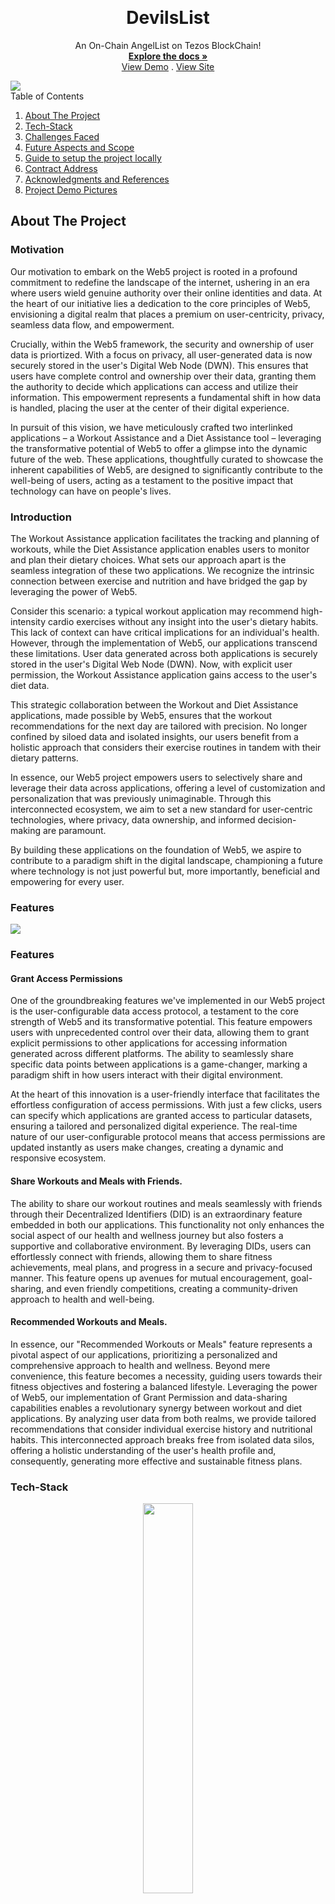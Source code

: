 <!-- Improved compatibility of back to top link: See: https://github.com/othneildrew/Best-README-Template/pull/73 -->
<a name="readme-top"></a>




<!-- PROJECT SHIELDS -->
<!--
* I'm using markdown "reference style" links for readability.
* Reference links are enclosed in brackets [ ] instead of parentheses ( ).
* See the bottom of this document for the declaration of the reference variables
* for contributors-url, forks-url, etc. This is an optional, concise syntax you may use.
* https://www.markdownguide.org/basic-syntax/#reference-style-links


<!-- PROJECT LOGO -->
<br />
<div align="center">
  <!-- <a href="https://github.com/othneildrew/Best-README-Template">
    <img src="images/logo.png" alt="Logo" width="80" height="80">
  </a> -->

  <h1 align="center"> DevilsList </h1>

  <p align="center">
    An On-Chain AngelList on Tezos BlockChain!
    <br />
    <a href="https://github.com/othneildrew/Best-README-Template"><strong>Explore the docs »</strong></a>
    <br />
    <a href="https://youtu.be/m3xArqbYJ1A">View Demo</a>
    .
    <a href="https://decentralizedangellist.web.app">View Site</a>
    <!-- <a href="https://github.com/othneildrew/Best-README-Template/issues">Report Bug</a>
    ·
    <a href="https://github.com/othneildrew/Best-README-Template/issues">Request Feature</a> -->
  </p>
</div>

<img src='assets/devilslist-pic.jpg'>

<!-- TABLE OF CONTENTS -->

  <summary>Table of Contents</summary>
  <ol>
    <li><a href="#about-the-project">About The Project</a></li>
    <li><a href="#getting-started">Tech-Stack</a></li>
    <li><a href="#usage">Challenges Faced</a></li>
    <li><a href="#contributing">Future Aspects and Scope</a></li>
    <li><a href="#license">Guide to setup the project locally</a></li>
    <li><a href="#contract-address">Contract Address</a></li>
    <li><a href="#acknowledgments">Acknowledgments and References</a></li>
    <li><a href="#contact">Project Demo Pictures</a></li>

  </ol>




## About The Project

### Motivation 

Our motivation to embark on the Web5 project is rooted in a profound commitment to redefine the landscape of the internet, ushering in an era where users wield genuine authority over their online identities and data. At the heart of our initiative lies a dedication to the core principles of Web5, envisioning a digital realm that places a premium on user-centricity, privacy, seamless data flow, and empowerment.

Crucially, within the Web5 framework, the security and ownership of user data is priortized. With a focus on privacy, all user-generated data is now securely stored in the user's Digital Web Node (DWN). This ensures that users have complete control and ownership over their data, granting them the authority to decide which applications can access and utilize their information. This empowerment represents a fundamental shift in how data is handled, placing the user at the center of their digital experience.

In pursuit of this vision, we have meticulously crafted two interlinked applications – a Workout Assistance and a Diet Assistance tool – leveraging the transformative potential of Web5 to offer a glimpse into the dynamic future of the web. These applications, thoughtfully curated to showcase the inherent capabilities of Web5, are designed to significantly contribute to the well-being of users, acting as a testament to the positive impact that technology can have on people's lives.



### Introduction

The Workout Assistance application facilitates the tracking and planning of workouts, while the Diet Assistance application enables users to monitor and plan their dietary choices. What sets our approach apart is the seamless integration of these two applications. We recognize the intrinsic connection between exercise and nutrition and have bridged the gap by leveraging the power of Web5.

Consider this scenario: a typical workout application may recommend high-intensity cardio exercises without any insight into the user's dietary habits. This lack of context can have critical implications for an individual's health. However, through the implementation of Web5, our applications transcend these limitations. User data generated across both applications is securely stored in the user's Digital Web Node (DWN). Now, with explicit user permission, the Workout Assistance application gains access to the user's diet data.

This strategic collaboration between the Workout and Diet Assistance applications, made possible by Web5, ensures that the workout recommendations for the next day are tailored with precision. No longer confined by siloed data and isolated insights, our users benefit from a holistic approach that considers their exercise routines in tandem with their dietary patterns.

In essence, our Web5 project empowers users to selectively share and leverage their data across applications, offering a level of customization and personalization that was previously unimaginable. Through this interconnected ecosystem, we aim to set a new standard for user-centric technologies, where privacy, data ownership, and informed decision-making are paramount.

By building these applications on the foundation of Web5, we aspire to contribute to a paradigm shift in the digital landscape, championing a future where technology is not just powerful but, more importantly, beneficial and empowering for every user.

### Features
<img src='assets/architecture.png'>

### Features

#### Grant Access Permissions 

One of the groundbreaking features we've implemented in our Web5 project is the user-configurable data access protocol, a testament to the core strength of Web5 and its transformative potential. This feature empowers users with unprecedented control over their data, allowing them to grant explicit permissions to other applications for accessing information generated across different platforms. The ability to seamlessly share specific data points between applications is a game-changer, marking a paradigm shift in how users interact with their digital environment.

At the heart of this innovation is a user-friendly interface that facilitates the effortless configuration of access permissions. With just a few clicks, users can specify which applications are granted access to particular datasets, ensuring a tailored and personalized digital experience. The real-time nature of our user-configurable protocol means that access permissions are updated instantly as users make changes, creating a dynamic and responsive ecosystem.

#### Share Workouts and Meals with Friends.

The ability to share our workout routines and meals seamlessly with friends through their Decentralized Identifiers (DID) is an extraordinary feature embedded in both our applications. This functionality not only enhances the social aspect of our health and wellness journey but also fosters a supportive and collaborative environment. By leveraging DIDs, users can effortlessly connect with friends, allowing them to share fitness achievements, meal plans, and progress in a secure and privacy-focused manner. This feature opens up avenues for mutual encouragement, goal-sharing, and even friendly competitions, creating a community-driven approach to health and well-being.

#### Recommended Workouts and Meals.

In essence, our "Recommended Workouts or Meals" feature represents a pivotal aspect of our applications, prioritizing a personalized and comprehensive approach to health and wellness. Beyond mere convenience, this feature becomes a necessity, guiding users towards their fitness objectives and fostering a balanced lifestyle. Leveraging the power of Web5, our implementation of Grant Permission and data-sharing capabilities enables a revolutionary synergy between workout and diet applications. By analyzing user data from both realms, we provide tailored recommendations that consider individual exercise history and nutritional habits. This interconnected approach breaks free from isolated data silos, offering a holistic understanding of the user's health profile and, consequently, generating more effective and sustainable fitness plans. 


### Tech-Stack
<p align="center">
<a href="https://tezos.com/"><img src="assets/tezos-bg.png"   width="40%" height="40%"></a>
<p align="center" float="left">
<a href="https://smartpy.io/"><img src="assets/smartpy.png" width="30%" height="30%"></a>
<a href="https://reactjs.org/"><img src="assets/reactjs.png"  width="30%" height="30%"></a>
</p>
<p align="center" float="left">
<a href="https://ipfs.io/"><img src="assets/ipfs.png" width="30%" height="30%"></a>
</p>
    
💲  Tezos - Evolutionary, revolutionary, and everything in-between. <br/>
📷 IPFS is a peer-to-peer hypermedia protocol designed to preserve and grow humanity's knowledge. <br/>


<p align="right"><a href="#readme-top">Top</a></p>

## Challenges Faced
We are new to the Tezos Block chain are so we ran into soem issues while the duration of this project,
1. It took major time to resolve erros in smartpy due to lack of proper error messages and documentation regarding the errors.
2. The Becon Wallet was not compatible with the latest React JS version (18) due to which we had to use version 16.
3. The resources for the working of Angellist were scarce.

### Major issues
2 days prior to the deadline, the infura ipfs service stopped working due to which we had to switch to a different service
(nft.storage). This caused a major backlash due to which we had to restructure the project accordingly. If not for this
inconvenience we would have implemented more features we had initially decided.

<p align="right"><a href="#readme-top">Top</a></p>

## Future Aspects and Scope
Royalty On FA2 Company Tokens: 
Unlike traditional stock-trading using FA2 token the seller of token will get Royalty of 5% on the trade profit done buy the successive buyers of this tokens.
By this we will encourage people to built great companies on blockchain as the early you become owner of the tokens longer you get the profit (each owner will keep getting royalty until the those tokens are in the market). The above feature is already half implemented.

CRON jobs : Introducing CRON jobs to automate the buying and selling FA2 company tokens (which are currently being triggered by confirmations) instead directly initiate tokens transfer whenever avaliable at the buyer's price.

Coinbase: If any user on the platform is deficiet of Tez instead of going to other platforms for buying tez he can buy tez directly from our platform. By making this buying process easy we will encourage the users to keep trading in Tez which will help in growth of Tezos Ecosystem. The above feature is almost close to completition.

USDT/USDC: According to the research USDT stable coin has came on the Tezos blockchain recently in June 2022. USDC.e is coin on ethereum blockchain. For allowing the transactions in USDC.e there need to build an bridge between the two blockchain. We hope to enable transactions in this two coins in the near future.



<p align="right"><a href="#readme-top">Top</a></p>





## Guide to setup the project locally
### Prerequisites

- Python 3.x +
- Node v12.x +

<p align="right"><a href="#readme-top">Top</a></p>

### Setup, Run, Compile & Deploy Steps :


1.  `npm install` it will install all your dependencies

2.  `npm run client-install` it will install all the client dependencies i.e in React

> If step 2 does not work then go to the 'client' directory and run 'npm install'

3.  `npm run sync` this is a syncing command. Whenever the compile_config is changed in config.json this command must be executed from the terminal. This command helps the bundle to reconfigure the compilation parameters according to the changes you have made.

4.  `npm run compile` will build the contracts locally inside the folder ./contract_build. This command compiles the python file to a Michelson file and stores it in the ./contract_build folder.

5.  `npm run deploy` will deploy your contract with the params respect to your config.json

6.  `npm run dapp` It will spin-up the Dapp front-end and you are ready to use it. This Bundle is packed up with simple create-react-app. Once you run the command the front-end dev server will start up and you will be redirected to your home page in your default browser.

7.  `npm run test` It will run the whole template of SmartPy code with their scenario based testing. And the test results will be visualised in the teminal.
>Step 7 will also generate a test_build where your test results will be stored.

8.  `npm run get-entry-points` It will extract the entry-points from you recently compiled code and display in the terminal with a sample invocation which you can reference while invoking an entry-point from your dapp.
9.  *`npm run sync` is mandatory whenever your config.json file is changed !*

<p align="right"><a href="#readme-top">Top</a></p>

## Contract Address
### KT1Hm63JnL6ZCypjWgH4Xnr9tETpkbz48q5H

<!-- ACKNOWLEDGMENTS -->
## Acknowledgments and References

* [Infura](https://infura.io/)
* [Taquito](https://tezostaquito.io/)
* [Smartpy](https://smartpy.io/)
* [Tezos](https://opentezos.com/)
* [Axios](https://axios-http.com/docs/intro)
* [TZKT APi](https://api.tzkt.io/)
* [React](https://reactjs.org/docs/getting-started.html)
* [Fusion Charts](https://www.fusioncharts.com/fusioncharts)
* [README Template](https://github.com/othneildrew/Best-README-Template/edit/master/README.md)

<p align="right"><a href="#readme-top">Top</a></p>

## Project Demo Pictures
You can refer the sample shots our projects <a href="https://drive.google.com/drive/folders/1vyppSZRm_aS8BcY_G4efxLQuYp651AkP?usp=sharing">Click Here</a>

<p align="right">(<a href="#readme-top">Top</a>)</p>
